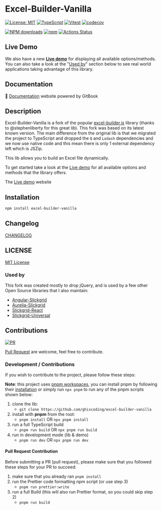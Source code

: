 # Excel-Builder-Vanilla

[![License: MIT](https://img.shields.io/badge/License-MIT-yellow.svg)](https://opensource.org/licenses/MIT)
[![TypeScript](https://img.shields.io/badge/%3C%2F%3E-TypeScript-%230074c1.svg)](http://www.typescriptlang.org/)
[![Vitest](https://img.shields.io/badge/tested%20with-vitest-fcc72b.svg?logo=vitest)](https://vitest.dev/)
[![codecov](https://codecov.io/gh/ghiscoding/excel-builder-vanilla/branch/main/graph/badge.svg)](https://codecov.io/gh/ghiscoding/excel-builder-vanilla)

[![NPM downloads](https://img.shields.io/npm/dy/excel-builder-vanilla)](https://npmjs.org/package/excel-builder-vanilla)
[![npm](https://img.shields.io/npm/v/excel-builder-vanilla.svg?logo=npm&logoColor=fff&label=npm)](https://www.npmjs.com/package/excel-builder-vanilla)
[![Actions Status](https://github.com/ghiscoding/excel-builder-vanilla/actions/workflows/main.yml/badge.svg)](https://github.com/ghiscoding/excel-builder-vanilla/actions)

## Live Demo

We also have a new [**Live demo**](https://ghiscoding.github.io/excel-builder-vanilla/) for displaying all available options/methods. You can also take a look at the "[Used by](#used-by)" section below to see real world applications taking advantage of this library.

## Documentation

📘 [Documentation](https://ghiscoding.gitbook.io/excel-builder-vanilla/) website powered by GitBook

## Description

Excel-Builder-Vanilla is a fork of the popular [excel-builder.js](https://github.com/stephenliberty/excel-builder.js) library (thanks to @stephenliberty for this great lib). This fork was based on its latest known version. The main difference from the original lib is that we migrated the project to TypeScript and dropped the `Q` and `Lodash` dependencies and we now use native code and this mean there is only 1 external dependency left which is JSZip.

This lib allows you to build an Excel file dynamically.

To get started take a look at the [Live demo](https://ghiscoding.github.io/excel-builder-vanilla/) for all available options and methods that the library offers.

The [Live demo](https://ghiscoding.github.io/excel-builder-vanilla/) website

## Installation

```sh
npm install excel-builder-vanilla
```

## Changelog

[CHANGELOG](https://github.com/ghiscoding/excel-builder-vanilla/blob/main/packages/excel-builder-vanilla/CHANGELOG.md)

## LICENSE

[MIT License](https://github.com/ghiscoding/excel-builder-vanilla/blob/main/LICENSE)

### Used by

This fork was created mostly to drop jQuery, and is used by a few other Open Source libraries that I also maintain:

- [Angular-Slickgrid](https://github.com/ghiscoding/Angular-Slickgrid)
- [Aurelia-Slickgrid](https://github.com/ghiscoding/aurelia-slickgrid)
- [Slickgrid-React](https://github.com/ghiscoding/slickgrid-react)
- [Slickgrid-Universal](https://github.com/ghiscoding/slickgrid-universal)

## Contributions

[![PR](https://img.shields.io/badge/PR-Welcome-1abc9c)](https://github.com/ghiscoding/excel-builder-vanilla/pulls)

[Pull Request](https://github.com/ghiscoding/excel-builder-vanilla/pulls) are welcome, feel free to contribute.

### Development / Contributions

If you wish to contribute to the project, please follow these steps:

**Note**: this project uses [pnpm workspaces](https://pnpm.io/workspaces), you can install pnpm by following their [installation](https://pnpm.io/installation) or simply run `npx pnpm` to run any of the pnpm scripts shown below:

1. clone the lib:
   - `git clone https://github.com/ghiscoding/excel-builder-vanilla`
2. install with **pnpm** from the root:
   - `pnpm install` OR `npx pnpm install`
3. run a full TypeScript build
   - `pnpm run build` OR `npx pnpm run build`
4. run in development mode (lib & demo)
   - `pnpm run dev` OR `npx pnpm run dev`

#### Pull Request Contribution

Before submitting a PR (pull request), please make sure that you followed these steps for your PR to succeed:

1. make sure that you already ran `pnpm install`
2. run the Prettier code formatting npm script (or use step 3)
   - `pnpm run prettier:write`
3. run a full Build (this will also run Prettier format, so you could skip step 2)
   - `pnpm run build`

